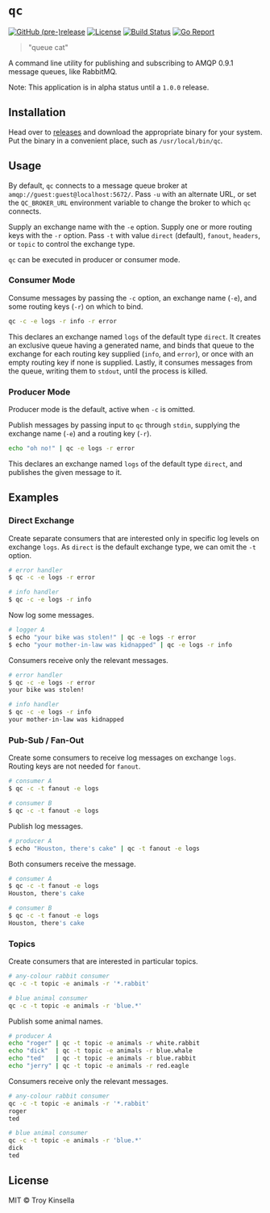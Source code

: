 # `qc`

[![GitHub (pre-)release](https://img.shields.io/github/release/troykinsella/qc/all.svg?style=plastic)](https://github.com/troykinsella/qc/releases)
[![License](https://img.shields.io/github/license/troykinsella/qc.svg)](https://github.com/troykinsella/qc/blob/master/LICENSE)
[![Build Status](https://travis-ci.org/troykinsella/qc.svg?branch=master)](https://travis-ci.org/troykinsella/qc)
[![Go Report](https://goreportcard.com/badge/github.com/troykinsella/qc)](https://goreportcard.com/report/github.com/troykinsella/qc)

> "queue cat"

A command line utility for publishing and subscribing to 
AMQP 0.9.1 message queues, like RabbitMQ.

Note: This application is in alpha status until a `1.0.0` release.

## Installation

Head over to [releases](https://github.com/troykinsella/qc/releases) and download the appropriate binary for your system.
Put the binary in a convenient place, such as `/usr/local/bin/qc`.

## Usage

By default, `qc` connects to a message queue broker at
`amqp://guest:guest@localhost:5672/`. Pass `-u` with 
an alternate URL, or set the `QC_BROKER_URL` environment variable
to change the broker to which `qc` connects.

Supply an exchange name with the `-e` option.
Supply one or more routing keys with the `-r` option.
Pass `-t` with value `direct` (default), `fanout`, `headers`, or `topic` 
to control the exchange type.

`qc` can be executed in producer or consumer mode.

### Consumer Mode

Consume messages by passing the `-c` option, 
an exchange name (`-e`), and some routing keys (`-r`) 
on which to bind.

```bash
qc -c -e logs -r info -r error
```

This declares an exchange named `logs` of the default
type `direct`. It creates an exclusive queue having a 
generated name, and binds that queue to the exchange for 
each routing key supplied (`info`, and `error`), or once
with an empty routing key if none is supplied. Lastly, 
it consumes messages from the queue, writing them to `stdout`, 
until the process is killed.

### Producer Mode

Producer mode is the default, active when `-c` is omitted.

Publish messages by passing input to `qc` through `stdin`,
supplying the exchange name (`-e`) and a routing key (`-r`).

```bash
echo "oh no!" | qc -e logs -r error
```

This declares an exchange named `logs` of the default
type `direct`, and publishes the given message to it.

## Examples

### Direct Exchange

Create separate consumers that are interested only in specific
log levels on exchange `logs`. As `direct` is the default 
exchange type, we can omit the `-t` option.

```bash
# error handler
$ qc -c -e logs -r error
```

```bash
# info handler
$ qc -c -e logs -r info
```

Now log some messages.

```bash
# logger A
$ echo "your bike was stolen!" | qc -e logs -r error
$ echo "your mother-in-law was kidnapped" | qc -e logs -r info
```

Consumers receive only the relevant messages.

```bash
# error handler
$ qc -c -e logs -r error
your bike was stolen!
```

```bash
# info handler
$ qc -c -e logs -r info
your mother-in-law was kidnapped
```

### Pub-Sub / Fan-Out

Create some consumers to receive log messages on exchange `logs`.
Routing keys are not needed for `fanout`.

```bash
# consumer A
$ qc -c -t fanout -e logs
```

```bash
# consumer B
$ qc -c -t fanout -e logs
```

Publish log messages.

```bash
# producer A
$ echo "Houston, there's cake" | qc -t fanout -e logs
```

Both consumers receive the message.

```bash
# consumer A
$ qc -c -t fanout -e logs
Houston, there's cake
```

```bash
# consumer B
$ qc -c -t fanout -e logs
Houston, there's cake
```

### Topics

Create consumers that are interested in particular topics.

```bash
# any-colour rabbit consumer
qc -c -t topic -e animals -r '*.rabbit'
```

```bash
# blue animal consumer
qc -c -t topic -e animals -r 'blue.*'
```

Publish some animal names.

```bash
# producer A
echo "roger" | qc -t topic -e animals -r white.rabbit
echo "dick"  | qc -t topic -e animals -r blue.whale
echo "ted"   | qc -t topic -e animals -r blue.rabbit
echo "jerry" | qc -t topic -e animals -r red.eagle
```

Consumers receive only the relevant messages.

```bash
# any-colour rabbit consumer
qc -c -t topic -e animals -r '*.rabbit'
roger
ted
```

```bash
# blue animal consumer
qc -c -t topic -e animals -r 'blue.*'
dick
ted
```

## License

MIT © Troy Kinsella
